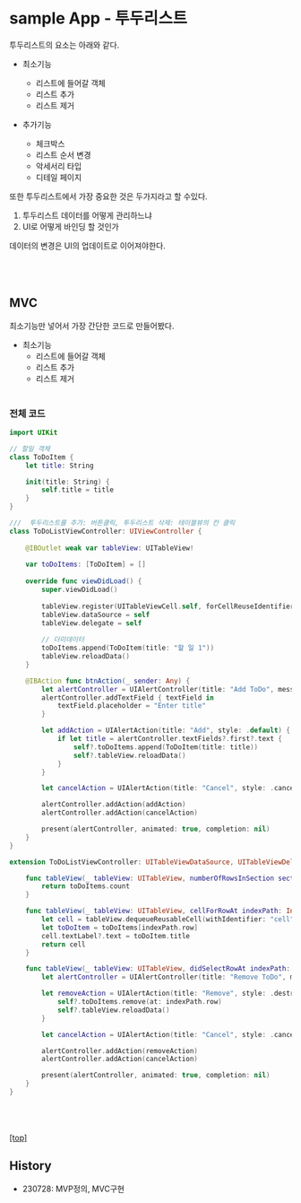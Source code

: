 # sample App - 투두리스트

투두리스트의 요소는 아래와 같다.

- 최소기능
    - 리스트에 들어갈 객체
    - 리스트 추가
    - 리스트 제거
    
- 추가기능
    - 체크박스
    - 리스트 순서 변경
    - 악세서리 타입
    - 디테일 페이지

또한 투두리스트에서 가장 중요한 것은 두가지라고 할 수있다.  

1. 투두리스트 데이터를 어떻게 관리하느냐  
2. UI로 어떻게 바인딩 할 것인가  

데이터의 변경은 UI의 업데이트로 이어져야한다.  
<br><br><br>

## MVC
최소기능만 넣어서 가장 간단한 코드로 만들어봤다.  
  
- 최소기능  
    - 리스트에 들어갈 객체  
    - 리스트 추가 
    - 리스트 제거
<br><br>

### 전체 코드
```swift
import UIKit

// 할일 객체
class ToDoItem {
    let title: String

    init(title: String) {
        self.title = title
    }
}

///  투두리스트를 추가: 버튼클릭, 투두리스트 삭제: 테이블뷰의 칸 클릭
class ToDoListViewController: UIViewController {
    
    @IBOutlet weak var tableView: UITableView!
    
    var toDoItems: [ToDoItem] = []
    
    override func viewDidLoad() {
        super.viewDidLoad()
        
        tableView.register(UITableViewCell.self, forCellReuseIdentifier: "cell")
        tableView.dataSource = self
        tableView.delegate = self
        
        // 더미데이터
        toDoItems.append(ToDoItem(title: "할 일 1"))
        tableView.reloadData()
    }

    @IBAction func btnAction(_ sender: Any) {
        let alertController = UIAlertController(title: "Add ToDo", message: nil, preferredStyle: .alert)
        alertController.addTextField { textField in
            textField.placeholder = "Enter title"
        }

        let addAction = UIAlertAction(title: "Add", style: .default) { [weak self] _ in
            if let title = alertController.textFields?.first?.text {
                self?.toDoItems.append(ToDoItem(title: title))
                self?.tableView.reloadData()
            }
        }

        let cancelAction = UIAlertAction(title: "Cancel", style: .cancel, handler: nil)

        alertController.addAction(addAction)
        alertController.addAction(cancelAction)

        present(alertController, animated: true, completion: nil)
    }
}

extension ToDoListViewController: UITableViewDataSource, UITableViewDelegate {

    func tableView(_ tableView: UITableView, numberOfRowsInSection section: Int) -> Int {
        return toDoItems.count
    }

    func tableView(_ tableView: UITableView, cellForRowAt indexPath: IndexPath) -> UITableViewCell {
        let cell = tableView.dequeueReusableCell(withIdentifier: "cell", for: indexPath)
        let toDoItem = toDoItems[indexPath.row]
        cell.textLabel?.text = toDoItem.title
        return cell
    }

    func tableView(_ tableView: UITableView, didSelectRowAt indexPath: IndexPath) {
        let alertController = UIAlertController(title: "Remove ToDo", message: "Do you want to remove this item?", preferredStyle: .alert)

        let removeAction = UIAlertAction(title: "Remove", style: .destructive) { [weak self] _ in
            self?.toDoItems.remove(at: indexPath.row)
            self?.tableView.reloadData()
        }

        let cancelAction = UIAlertAction(title: "Cancel", style: .cancel, handler: nil)

        alertController.addAction(removeAction)
        alertController.addAction(cancelAction)

        present(alertController, animated: true, completion: nil)
    }
}
```
<br><br><br>
[[top]](#-sample-app---투두리스트)


## History
- 230728: MVP정의, MVC구현

